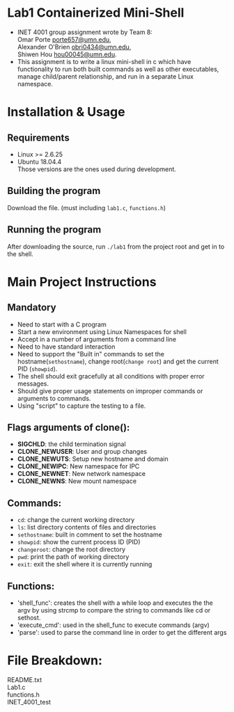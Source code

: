# Lab1 Containerized Mini-Shell
   * INET 4001 group assignment wrote by Team 8: \
   Omar Porte <porte657@umn.edu>, \
   Alexander O'Brien <obri0434@umn.edu>, \
   Shiwen Hou <hou00045@umn.edu>.
   * This assignment is to write a linux mini-shell in c which have functionality to run both built commands as well as other executables, manage child/parent relationship, and run in a separate Linux namespace.
# Installation & Usage 
## Requirements
   * Linux >= 2.6.25
   * Ubuntu 18.04.4 \
Those versions are the ones used during development.
## Building the program
Download the file. (must including `lab1.c`, `functions.h`) 
## Running the program
After downloading the source, run `./lab1` from the project root and get in to the shell.
# Main Project Instructions
## Mandatory
* Need to start with a C program
* Start a new environment using Linux Namespaces for shell
* Accept in a number of arguments from a command line
* Need to have standard interaction
* Need to support the "Built in" commands to set the hostname(`sethostname`), change root(`change root`) and get the current PID (`showpid`).
* The shell should exit gracefully at all conditions with proper error messages.
* Should give proper usage statements on improper commands or arguments to commands.
* Using "script" to capture the testing to a file.
## Flags arguments of clone():
* **SIGCHLD**: the child termination signal
* **CLONE_NEWUSER**: User and group changes
* **CLONE_NEWUTS**: Setup new hostname and domain
* **CLONE_NEWIPC**: New namespace for IPC
* **CLONE_NEWNET**: New network namespace
* **CLONE_NEWNS**: New mount namespace
## Commands:
* `cd`: change the current working directory
* `ls`: list directory contents of files and directories
* `sethostname`: built in comment to set the hostname 
* `showpid`: show the current process ID (PID)
* `changeroot`: change the root directory
* `pwd`: print the path of working directory
* `exit`: exit the shell where it is currently running
## Functions:
* 'shell_func': creates the shell with a while loop and executes the the argv by using strcmp to compare the string to commands like cd or sethost.
* 'execute_cmd': used in the shell_func to execute commands (argv)
* 'parse': used to parse the command line in order to get the different args 
# File Breakdown:
README.txt \
Lab1.c \
functions.h \
INET_4001_test
